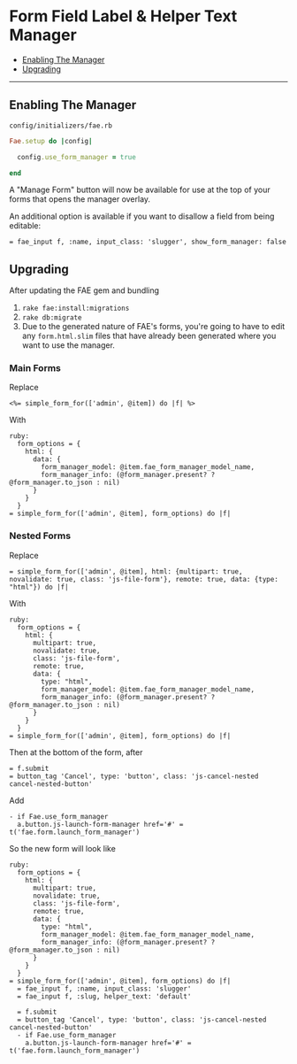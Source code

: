 # Form Field Label & Helper Text Manager

* [Enabling The Manager](#enabling)
* [Upgrading](#upgrading)

---

## Enabling The Manager

`config/initializers/fae.rb`
```ruby
Fae.setup do |config|

  config.use_form_manager = true

end
```
A "Manage Form" button will now be available for use at the top of your forms that opens the manager overlay.

An additional option is available if you want to disallow a field from being editable:

```slim
= fae_input f, :name, input_class: 'slugger', show_form_manager: false
```




## Upgrading
After updating the FAE gem and bundling
1. `rake fae:install:migrations`
2. `rake db:migrate`
3. Due to the generated nature of FAE's forms, you're going to have to edit any `form.html.slim` files that have already been generated where you want to use the manager.

### Main Forms

Replace

```slim
<%= simple_form_for(['admin', @item]) do |f| %>
```

With

```slim
ruby:
  form_options = {
    html: {
      data: {
        form_manager_model: @item.fae_form_manager_model_name,
        form_manager_info: (@form_manager.present? ? @form_manager.to_json : nil)
      }
    }
  }
= simple_form_for(['admin', @item], form_options) do |f|
```

### Nested Forms

Replace

```slim
= simple_form_for(['admin', @item], html: {multipart: true, novalidate: true, class: 'js-file-form'}, remote: true, data: {type: "html"}) do |f|
```

With

```slim
ruby:
  form_options = {
    html: {
      multipart: true,
      novalidate: true,
      class: 'js-file-form',
      remote: true,
      data: {
        type: "html",
        form_manager_model: @item.fae_form_manager_model_name,
        form_manager_info: (@form_manager.present? ? @form_manager.to_json : nil)
      }
    }
  }
= simple_form_for(['admin', @item], form_options) do |f|
```

Then at the bottom of the form, after
```slim
= f.submit
= button_tag 'Cancel', type: 'button', class: 'js-cancel-nested cancel-nested-button'
```
Add
```slim
- if Fae.use_form_manager
  a.button.js-launch-form-manager href='#' = t('fae.form.launch_form_manager')
```
So the new form will look like
```slim
ruby:
  form_options = {
    html: {
      multipart: true,
      novalidate: true,
      class: 'js-file-form',
      remote: true,
      data: {
        type: "html",
        form_manager_model: @item.fae_form_manager_model_name,
        form_manager_info: (@form_manager.present? ? @form_manager.to_json : nil)
      }
    }
  }
= simple_form_for(['admin', @item], form_options) do |f|
  = fae_input f, :name, input_class: 'slugger'
  = fae_input f, :slug, helper_text: 'default'

  = f.submit
  = button_tag 'Cancel', type: 'button', class: 'js-cancel-nested cancel-nested-button'
  - if Fae.use_form_manager
    a.button.js-launch-form-manager href='#' = t('fae.form.launch_form_manager')
```
